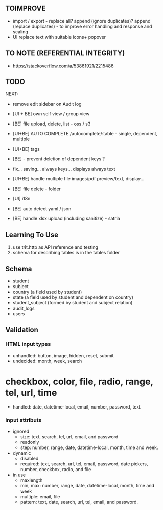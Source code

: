 ## TOIMPROVE

- import / export - replace all? append (ignore duplicates)? append (replace duplicates) - to improve error handling and response and scaling
- UI replace text with suitable icons+ popover

## TO NOTE (REFERENTIAL INTEGRITY)

- https://stackoverflow.com/a/53861921/2215486

## TODO

NEXT:
- remove edit sidebar on Audit log
- [UI + BE] own self view / group view
- [BE] file upload, delete, list - oss / s3
- [UI+BE] AUTO COMPLETE /autocomplete/:table - single, dependent, multiple
- [UI+BE] tags

- [BE] - prevent deletion of dependent keys ?
- fix... saving... always keys... displays always text
- [UI+BE] handle multiple file images/pdf preview/text, display...
- [BE] file delete - folder
- [UI] i18n
- [BE] auto detect yaml / json
- [BE] handle xlsx upload (including sanitize) - satria



## Learning To Use

1. use t4t.http as API reference and testing
2. schema for describing tables is in the tables folder

## Schema

- student
- subject
- country (a field used by student)
- state (a field used by student and dependent on country)
- student_subject (formed by student and subject relation)
- audit_logs
- users

## Validation

### HTML input types

- unhandled: button, image, hidden, reset, submit
- undecided: month, week, search
# checkbox, color, file, radio, range, tel, url, time
- handled: date, datetime-local, email, number, password, text

### input attributs
- ignored
  - size: text, search, tel, url, email, and password
  - readonly
  - step: number, range, date, datetime-local, month, time and week.
- dynamic
  - disabled
  - required: text, search, url, tel, email, password, date pickers, number, checkbox, radio, and file
- in use
  - maxlength
  - min, max: number, range, date, datetime-local, month, time and week
  - multiple: email, file
  - pattern: text, date, search, url, tel, email, and password.

